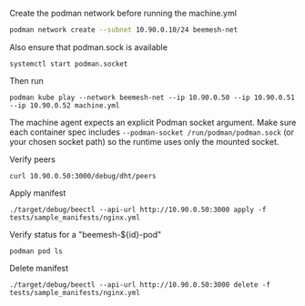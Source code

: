 Create the podman network before running the machine.yml
```bash
podman network create --subnet 10.90.0.10/24 beemesh-net
```
Also ensure that podman.sock is available
```
systemctl start podman.socket
```
Then run
```
podman kube play --network beemesh-net --ip 10.90.0.50 --ip 10.90.0.51 --ip 10.90.0.52 machine.yml
```
The machine agent expects an explicit Podman socket argument. Make sure each container spec includes `--podman-socket /run/podman/podman.sock` (or your chosen socket path) so the runtime uses only the mounted socket.

Verify peers
```
curl 10.90.0.50:3000/debug/dht/peers
```

Apply manifest
```
./target/debug/beectl --api-url http://10.90.0.50:3000 apply -f tests/sample_manifests/nginx.yml
```

Verify status for a "beemesh-${id}-pod"
```
podman pod ls
```

Delete manifest
```
./target/debug/beectl --api-url http://10.90.0.50:3000 delete -f tests/sample_manifests/nginx.yml
```